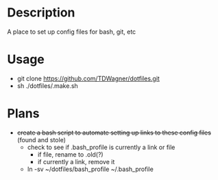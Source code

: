 # Description

A place to set up config files for bash, git, etc

# Usage
* git clone https://github.com/TDWagner/dotfiles.git
* sh ./dotfiles/.make.sh

# Plans

* ~~create a bash script to automate setting up links to these config files~~ (found and stole)
	* check to see if .bash_profile is currently a link or file
		* if file, rename to .old(?)
		* if currently a link, remove it
	* ln -sv ~/dotfiles/bash_profile ~/.bash_profile
